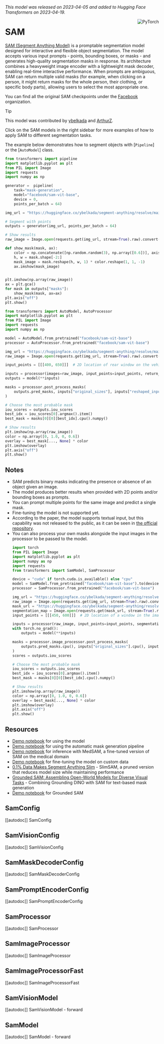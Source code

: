 <!--Copyright 2023 The HuggingFace Team. All rights reserved.

Licensed under the Apache License, Version 2.0 (the "License"); you may not use this file except in compliance with
the License. You may obtain a copy of the License at

http://www.apache.org/licenses/LICENSE-2.0

Unless required by applicable law or agreed to in writing, software distributed under the License is distributed on
an "AS IS" BASIS, WITHOUT WARRANTIES OR CONDITIONS OF ANY KIND, either express or implied. See the License for the
specific language governing permissions and limitations under the License.

⚠️ Note that this file is in Markdown but contain specific syntax for our doc-builder (similar to MDX) that may not be
rendered properly in your Markdown viewer.

-->

*This model was released on 2023-04-05 and added to Hugging Face Transformers on 2023-04-19.*

<div style="float: right;">
    <div class="flex flex-wrap space-x-1">
        <img alt="PyTorch" src="https://img.shields.io/badge/PyTorch-DE3412?style=flat&logo=pytorch&logoColor=white">
    </div>
</div>

# SAM
[SAM (Segment Anything Model)](https://huggingface.co/papers/2304.02643) is a promptable segmentation model designed for interactive and flexible object segmentation. The model accepts various input prompts - points, bounding boxes, or masks - and generates high-quality segmentation masks in response. Its architecture combines a heavyweight image encoder with a lightweight mask decoder, enabling real-time interactive performance. When prompts are ambiguous, SAM can return multiple valid masks (for example, when clicking on a person, it might return masks for the whole person, their clothing, or specific body parts), allowing users to select the most appropriate one.

You can find all the original SAM checkpoints under the [Facebook](https://huggingface.co/facebook/models?search=sam-vit) organization.

> [!TIP]
> This model was contributed by [ybelkada](https://huggingface.co/ybelkada) and [ArthurZ](https://huggingface.co/ArthurZ).
>
> Click on the SAM models in the right sidebar for more examples of how to apply SAM to different segmentation tasks.

The example below demonstrates how to segment objects with [`Pipeline`] or the [`AutoModel`] class.

<hfoptions id="usage">
<hfoption id="Pipeline">

```py
from transformers import pipeline
import matplotlib.pyplot as plt
from PIL import Image
import requests
import numpy as np

generator =  pipeline(
    task="mask-generation", 
    model="facebook/sam-vit-base", 
    device = 0, 
    points_per_batch = 64)

img_url = "https://huggingface.co/ybelkada/segment-anything/resolve/main/assets/car.png"

# Segment with points
outputs = generator(img_url, points_per_batch = 64)

# Show results
raw_image = Image.open(requests.get(img_url, stream=True).raw).convert("RGB")

def show_mask(mask, ax):
    color = np.concatenate([np.random.random(3), np.array([0.6])], axis=0)
    h, w = mask.shape[-2:]
    mask_image = mask.reshape(h, w, 1) * color.reshape(1, 1, -1)
    ax.imshow(mask_image)
    

plt.imshow(np.array(raw_image))
ax = plt.gca()
for mask in outputs["masks"]:
    show_mask(mask, ax=ax)
plt.axis("off")
plt.show()
```

</hfoption>
<hfoption id="AutoModel">

```py
from transformers import AutoModel, AutoProcessor
import matplotlib.pyplot as plt
from PIL import Image
import requests
import numpy as np

model = AutoModel.from_pretrained("facebook/sam-vit-base")
processor = AutoProcessor.from_pretrained("facebook/sam-vit-base")

img_url = "https://huggingface.co/ybelkada/segment-anything/resolve/main/assets/car.png"
raw_image = Image.open(requests.get(img_url, stream=True).raw).convert("RGB")

input_points = [[[400, 650]]]  # 2D location of rear window on the vehicle

inputs = processor(images=raw_image, input_points=input_points, return_tensors="pt")
outputs = model(**inputs)

masks = processor.post_process_masks(
    outputs.pred_masks, inputs["original_sizes"], inputs["reshaped_input_sizes"]
)

# Choose the most probable mask
iou_scores = outputs.iou_scores
best_idx = iou_scores[0].argmax().item()
best_mask = masks[0][0][best_idx].cpu().numpy()

# Show results
plt.imshow(np.array(raw_image))
color = np.array([0, 1.0, 0, 0.6])
overlay = best_mask[..., None] * color
plt.imshow(overlay)
plt.axis("off")
plt.show()
```

</hfoption>
</hfoptions>


## Notes

- SAM predicts binary masks indicating the presence or absence of an object given an image.
- The model produces better results when provided with 2D points and/or bounding boxes as prompts.
- You can prompt multiple points for the same image and predict a single mask.
- Fine-tuning the model is not supported yet.
- According to the paper, the model supports textual input, but this capability was not released to the public, as it can be seen in [the official repository](https://github.com/facebookresearch/segment-anything/issues/4#issuecomment-1497626844).
- You can also process your own masks alongside the input images in the processor to be passed to the model.
    ```py
    import torch
    from PIL import Image
    import matplotlib.pyplot as plt
    import numpy as np
    import requests
    from transformers import SamModel, SamProcessor

    device = "cuda" if torch.cuda.is_available() else "cpu"
    model = SamModel.from_pretrained("facebook/sam-vit-base").to(device)
    processor = SamProcessor.from_pretrained("facebook/sam-vit-base")

    img_url = "https://huggingface.co/ybelkada/segment-anything/resolve/main/assets/car.png"
    raw_image = Image.open(requests.get(img_url, stream=True).raw).convert("RGB")
    mask_url = "https://huggingface.co/ybelkada/segment-anything/resolve/main/assets/car.png"
    segmentation_map = Image.open(requests.get(mask_url, stream=True).raw).convert("1")
    input_points = [[[450, 600]]]  # 2D location of a window in the image

    inputs = processor(raw_image, input_points=input_points, segmentation_maps=segmentation_map, return_tensors="pt").to(device)
    with torch.no_grad():
        outputs = model(**inputs)

    masks = processor.image_processor.post_process_masks(
        outputs.pred_masks.cpu(), inputs["original_sizes"].cpu(), inputs["reshaped_input_sizes"].cpu()
    )
    scores = outputs.iou_scores

    # Choose the most probable mask
    iou_scores = outputs.iou_scores
    best_idx = iou_scores[0].argmax().item()
    best_mask = masks[0][0][best_idx].cpu().numpy()

    # Show results
    plt.imshow(np.array(raw_image))
    color = np.array([0, 1.0, 0, 0.6])
    overlay = best_mask[..., None] * color
    plt.imshow(overlay)
    plt.axis("off")
    plt.show()
    ```

## Resources

- [Demo notebook](https://github.com/huggingface/notebooks/blob/main/examples/segment_anything.ipynb) for using the model
- [Demo notebook](https://github.com/huggingface/notebooks/blob/main/examples/automatic_mask_generation.ipynb) for using the automatic mask generation pipeline
- [Demo notebook](https://github.com/NielsRogge/Transformers-Tutorials/blob/master/SAM/Run_inference_with_MedSAM_using_HuggingFace_Transformers.ipynb) for inference with MedSAM, a fine-tuned version of SAM on the medical domain
- [Demo notebook](https://github.com/NielsRogge/Transformers-Tutorials/blob/master/SAM/Fine_tune_SAM_(segment_anything)_on_a_custom_dataset.ipynb) for fine-tuning the model on custom data
- [0.1% Data Makes Segment Anything Slim](https://huggingface.co/papers/2312.05284) - SlimSAM, a pruned version that reduces model size while maintaining performance
- [Grounded SAM: Assembling Open-World Models for Diverse Visual Tasks](https://huggingface.co/papers/2401.14159) - Combining Grounding DINO with SAM for text-based mask generation
- [Demo notebook](https://github.com/NielsRogge/Transformers-Tutorials/blob/master/Grounding%20DINO/GroundingDINO_with_Segment_Anything.ipynb) for Grounded SAM

## SamConfig

[[autodoc]] SamConfig

## SamVisionConfig

[[autodoc]] SamVisionConfig

## SamMaskDecoderConfig

[[autodoc]] SamMaskDecoderConfig

## SamPromptEncoderConfig

[[autodoc]] SamPromptEncoderConfig

## SamProcessor

[[autodoc]] SamProcessor

## SamImageProcessor

[[autodoc]] SamImageProcessor

## SamImageProcessorFast

[[autodoc]] SamImageProcessorFast

## SamVisionModel

[[autodoc]] SamVisionModel
    - forward

## SamModel

[[autodoc]] SamModel
    - forward
